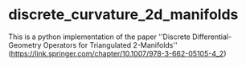 # discrete_curvature_2d_manifolds
This is a python implementation of  the paper ''Discrete Differential-Geometry Operators for Triangulated 2-Manifolds'' (https://link.springer.com/chapter/10.1007/978-3-662-05105-4_2)
